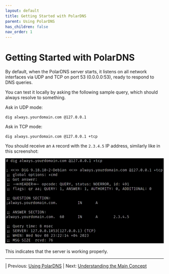 ```yaml
---
layout: default
title: Getting Started with PolarDNS
parent: Using PolarDNS
has_children: false
nav_order: 1
---
```


# Getting Started with PolarDNS

By default, when the PolarDNS server starts, it listens on all network interfaces via UDP and TCP on port 53 (0.0.0.0:53), ready to respond to DNS queries.

You can test it locally by asking the following sample query, which should always resolve to something.

Ask in UDP mode:
```
dig always.yourdomain.com @127.0.0.1
```

Ask in TCP mode:
```
dig always.yourdomain.com @127.0.0.1 +tcp
```

You should receive an ``A`` record with the ``2.3.4.5`` IP address, similarly like in this screenshot:

<img width="700" alt="PolarDNS example usage" src="../assets/polardns-example-usage.jpg">

This indicates that the server is working properly.

--- 

| Previous: [Using PolarDNS](using-polardns) | Next: [Understanding the Main Concept](main-concept)
